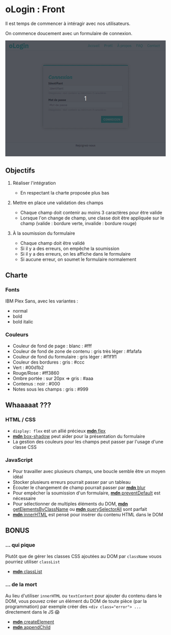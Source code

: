 # oLogin : Front

Il est temps de commencer à intéragir avec nos utilisateurs.

On commence doucement avec un formulaire de connexion.

![Résultat](resultat.gif)

## Objectifs

1. Réaliser l'intégration
    - En respectant la charte proposée plus bas
  
2. Mettre en place une validation des champs
    - Chaque champ doit contenir au moins 3 caractères pour être valide
    - Lorsque l'on change de champ, une classe doit être appliquée sur le champ (valide : bordure verte, invalide : bordure rouge)

3. À la soumission du formulaire
    - Chaque champ doit être validé
    - Si il y a des erreurs, on empêche la soumission
    - Si il y a des erreurs, on les affiche dans le formulaire
    - Si aucune erreur, on soumet le formulaire normalement

## Charte

### Fonts

IBM Plex Sans, avec les variantes :
- normal
- bold
- bold italic

### Couleurs

- Couleur de fond de page : blanc : #fff
- Couleur de fond de zone de contenu : gris très léger : #fafafa
- Couleur de fond du formulaire : gris léger : #f1f1f1
- Couleur des bordures : gris : #ccc
- Vert : #00d1b2
- Rouge/Rose : #ff3860
- Ombre portée : sur 20px => gris : #aaa
- Contenus : noir : #000
- Notes sous les champs : gris : #999

## Whaaaaat ???

### HTML / CSS

- `display: flex` est un allié précieux [**mdn** flex](https://developer.mozilla.org/en-US/docs/Web/CSS/flex)
- [**mdn** box-shadow](https://developer.mozilla.org/en-US/docs/Web/CSS/box-shadow) peut aider pour la présentation du formulaire
- La gestion des couleurs pour les champs peut passer par l'usage d'une classe CSS

### JavaScript

- Pour travailler avec plusieurs champs, une boucle semble être un moyen idéal
- Stocker plusieurs erreurs pourrait passer par un tableau
- Écouter le changement de champ pourrait passer par [**mdn** blur](https://developer.mozilla.org/en-US/docs/Web/Events/blur)
- Pour empêcher la soumission d'un formulaire, [**mdn** preventDefault](https://developer.mozilla.org/en-US/docs/Web/API/Event/preventDefault) est nécessaire
- Pour sélectionner de multiples éléments du DOM, [**mdn** getElementsByClassName](https://developer.mozilla.org/en-US/docs/Web/API/Document/getElementsByClassName) ou [**mdn** querySelectorAll](https://developer.mozilla.org/en-US/docs/Web/API/Document/querySelectorAll) sont parfait
- [**mdn** innerHTML](https://developer.mozilla.org/en-US/docs/Web/API/Element/innerHTML) est pensé pour insérer du contenu HTML dans le DOM

## BONUS

### ... qui pique

Plutôt que de gérer les classes CSS ajoutées au DOM par `className` vouos pourriez utiliser `classList`

- [**mdn** classList](https://developer.mozilla.org/en-US/docs/Web/API/Element/classList)

### ... de la mort

Au lieu d'utiliser `innerHTML` ou `textContent` pour ajouter du contenu dans le DOM, vous pouvez créer un élément du DOM de toute pièce (par la programmation) par exemple créer des `<div class="error"> ...` directement dans le JS :scream:

- [**mdn** createElement](https://developer.mozilla.org/en-US/docs/Web/API/Node/appendChild)
- [**mdn** appendChild](https://developer.mozilla.org/en-US/docs/Web/API/Node/appendChild)